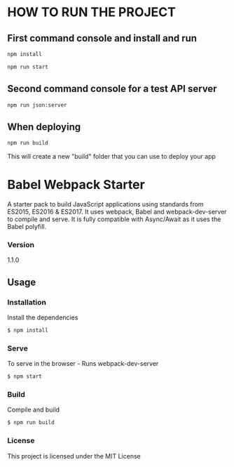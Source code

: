 # HOW TO RUN THE PROJECT

## First command console and install and run

```sh
npm install
```

```sh
npm run start
```

## Second command console for a test API server

```sh
npm run json:server
```

## When deploying
```sh
npm run build
```

This will create a new "build" folder that you can use to deploy your app

# Babel Webpack Starter

A starter pack to build JavaScript applications using standards from ES2015, ES2016 & ES2017. It uses webpack, Babel and webpack-dev-server to compile and serve. It is fully compatible with Async/Await as it uses the Babel polyfill.

### Version
1.1.0

## Usage

### Installation

Install the dependencies

```sh
$ npm install
```

### Serve
To serve in the browser  - Runs webpack-dev-server

```sh
$ npm start
```

### Build
Compile and build

```sh
$ npm run build
```

### License

This project is licensed under the MIT License